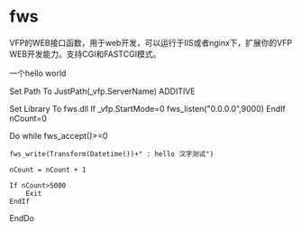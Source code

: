 # fws

VFP的WEB接口函数，用于web开发，可以运行于IIS或者nginx下，扩展你的VFP WEB开发能力。支持CGI和FASTCGI模式。

一个hello world 


Set Path To JustPath(_vfp.ServerName) ADDITIVE 

Set Library To  fws.dll 
If _vfp.StartMode=0
	fws_listen("0.0.0.0",9000)
EndIf 
nCount=0

Do while fws_accept()>=0

    fws_write(Transform(Datetime())+" : hello 汉字测试") 
    
    nCount = nCount + 1 
    
    If nCount>5000
    	Exit
    EndIf 
EndDo 
